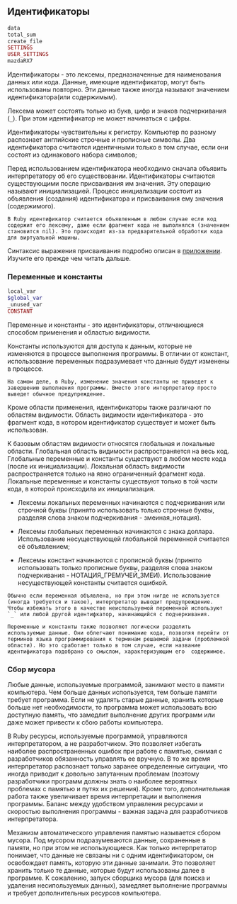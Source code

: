 ## Идентификаторы

~~~~~ruby
data
total_sum
create_file
SETTINGS
USER_SETTINGS
mazdaRX7
~~~~~

Идентификаторы - это лексемы, предназначенные для наименования данных или кода. Данные, имеющие идентификатор, могут быть использованы повторно. Эти данные также иногда называют значением идентификатора(или содержимым).

Лексема может состоять только из букв, цифр и знаков подчеркивания (`_`). При этом идентификатор не может начинаться с цифры.

Идентификаторы чувствительны к регистру. Компьютер по разному распознает английские строчные и прописные символы. Два идентификатора считаются идентичными только в том случае, если они состоят из одинакового набора символов;

Перед использованием идентификатора необходимо сначала объявить интерпретатору об его существовании. Идентификаторы считаются существующими после присваивания им значения. Эту операцию называют инициализацией. Процесс инициализации состоит из объявления (создания) идентификатора и присваивания ему значения (содержимого).

~~~~~ note
В Ruby идентификатор считается объявленным в любом случае если код содержит его лексему, даже если фрагмент кода не выполнялся (значением становится nil). Это происходит из-за предварительной обработки кода для виртуальной машины.
~~~~~

Синтаксис выражения присваивания подробно описан в [приложении](appassign). Изучите его прежде чем читать дальше.

### Переменные и константы

~~~~~ruby
local_var
$global_var
_unused_var
CONSTANT
~~~~~

Переменные и константы - это идентификаторы, отличающиеся способом применения и областью видимости.

Константы используются для доступа к данным, которые не изменяются в процессе выполнения программы. В отличии от констант, использование переменных подразумевает что данные будут изменены в процессе.

~~~~~ note
На самом деле, в Ruby, изменение значения константы не приведет к завершению выполнения программы. Вместо этого интерпретатор просто выведет обычное предупреждение.
~~~~~

Кроме области применения, идентификаторы также различают по областям видимости. Область видимости идентификатора - это фрагмент кода, в котором идентификатор существует и может быть использован.

К базовым областям видимости относятся глобальная и локальные области. Глобальная область видимости распространяется на весь код. Глобальные переменные и константы существуют в любом месте кода (после их инициализации).	Локальная область видимости распространяется только на явно ограниченный фрагмент кода. Локальные переменные и константы существуют только в той части кода, в которой происходила их инициализация.

+ Лексемы локальных переменных начинаются с подчеркивания или строчной буквы (принято использовать только строчные буквы, разделяя слова знаком подчеркивания - змеиная_нотация).

+ Лексемы глобальных переменных начинаются с знака доллара. Использование несуществующей глобальной переменной считается её объявлением;

+ Лексемы констант начинаются с прописной буквы (принято использовать только прописные буквы, разделяя слова знаком подчеркивания - НОТАЦИЯ_ГРЕМУЧЕЙ_ЗМЕИ). Использование несуществующей константы считается ошибкой.

~~~~~ note
Обычно если переменная объявлена, но при этом нигде не используется (иногда требуется и такое), интерпретатор выводит предупреждение. Чтобы избежать этого в качестве неиспользуемой переменной используют `_` или любой другой идентифкатор, начинающийся с подчеркивания.
~~~~~

~~~~~ note
Переменные и константы также позволяют логически разделить используемые данные. Они облегчают понимание кода, позволяя перейти от терминов языка программирования к терминам решаемой задачи (проблемной области). Но это сработает только в том случае, если название идентификатора подобрано со смыслом, характеризующим его  содержимое.
~~~~~

### Сбор мусора

Любые данные, используемые программой, занимают место в памяти компьютера. Чем больше данных используется, тем больше памяти требует программа. Если не удалять старые данные, хранить которые больше нет необходимости, то программа может использовать всю доступную память, что замедлит выполнение других программ или даже может привести к сбою работы компьютера.

В Ruby ресурсы, используемые программой, управляются интерпретатором, а не разработчиком. Это позволяет избегать наиболее распространенных ошибок при работе с памятью, снимая с разработчиков обязанность управлять ее вручную. В то же время интерпретатор распознает только заранее определенные ситуации, что иногда приводит к довольно запутанным проблемам (поэтому разработчики программ должны знать о наиболее вероятных проблемах с памятью и путях их решения). Кроме того, дополнительная работа также увеличивает время интерпретации и выполнения программы. Баланс между удобством управления ресурсами и скоростью выполнения программы - важная задача для разработчиков интерпретатора.

Механизм автоматического управления памятью называется сбором мусора. Под мусором подразумеваются данные, сохраненные в памяти, но при этом не использующиеся. Как только интерпретатор понимает, что данные не связаны ни с одним идентификатором, он освобождает память, которую эти данные занимали. Это позволяет хранить только те данные, которые будут использованы далее в программе. К сожалению, запуск сборщика мусора (для поиска и удаления несипользуемых данных), замедляет выполнение программы и требует дополнительных ресурсов компьютера.
